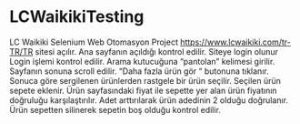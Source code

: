 # LCWaikikiTesting
LC Waikiki Selenium Web Otomasyon Project
https://www.lcwaikiki.com/tr-TR/TR sitesi açılır.
Ana sayfanın açıldığı kontrol edilir. Siteye login olunur
Login işlemi kontrol edilir.
Arama kutucuğuna “pantolan” kelimesi girilir.
Sayfanın sonuna scroll edilir.
“Daha fazla ürün gör “ butonuna tıklanır.
Sonuca göre sergilenen ürünlerden rastgele bir ürün seçilir.
Seçilen ürün sepete eklenir.
Ürün sayfasındaki fiyat ile sepette yer alan ürün fiyatının doğruluğu karşılaştırılır.
Adet arttırılarak ürün adedinin 2 olduğu doğrulanır.
Ürün sepetten silinerek sepetin boş olduğu kontrol edilir.
